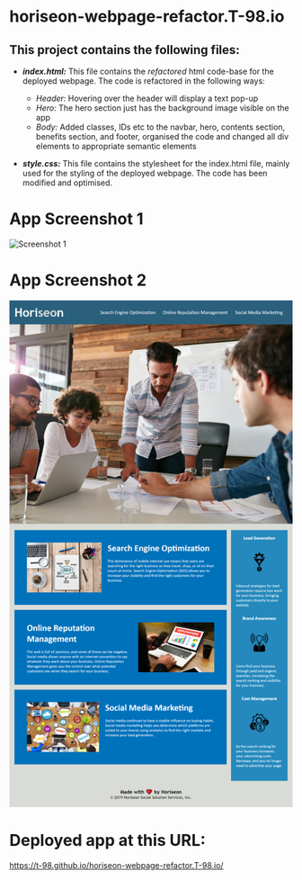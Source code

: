 # horiseon-webpage-refactor.T-98.io

##  This project contains the following files:
* ***index.html:*** This file contains the *refactored* html code-base for the deployed webpage. The code is refactored in the following ways:
    * *Header:* Hovering over the header will display a text pop-up
    * *Hero:* The hero section just has the background image visible on the app
    * *Body:* Added classes, IDs etc to the navbar, hero, contents section, benefits section, and footer, organised the code and changed all div elements to appropriate semantic elements

* ***style.css:*** This file contains the stylesheet for the index.html file, mainly used for the styling of the deployed webpage. The code has been modified and optimised.

# App Screenshot 1
![Screenshot 1](./assets/images/app_screenshot.png)

# App Screenshot 2
![Screenshot 1](./assets/images/app_screenshot_2.png)




# Deployed app at this URL: 
https://t-98.github.io/horiseon-webpage-refactor.T-98.io/